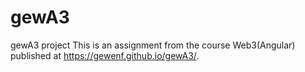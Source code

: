 # gewA3
gewA3 project
This is an assignment from the course Web3(Angular) published at https://gewenf.github.io/gewA3/.

